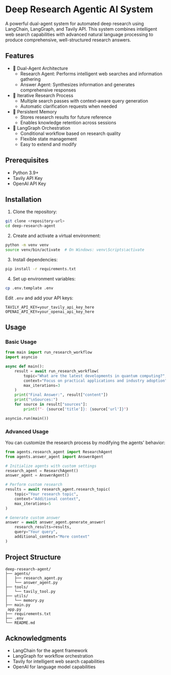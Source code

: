 # Deep Research Agentic AI System

A powerful dual-agent system for automated deep research using LangChain, LangGraph, and Tavily API. This system combines intelligent web search capabilities with advanced natural language processing to produce comprehensive, well-structured research answers.

## Features

- 🤖 Dual-Agent Architecture
  - Research Agent: Performs intelligent web searches and information gathering
  - Answer Agent: Synthesizes information and generates comprehensive responses
- 🔄 Iterative Research Process
  - Multiple search passes with context-aware query generation
  - Automatic clarification requests when needed
- 💾 Persistent Memory
  - Stores research results for future reference
  - Enables knowledge retention across sessions
- 🎯 LangGraph Orchestration
  - Conditional workflow based on research quality
  - Flexible state management
  - Easy to extend and modify

## Prerequisites

- Python 3.9+
- Tavily API Key
- OpenAI API Key

## Installation

1. Clone the repository:
```bash
git clone <repository-url>
cd deep-research-agent
```

2. Create and activate a virtual environment:
```bash
python -m venv venv
source venv/bin/activate  # On Windows: venv\Scripts\activate
```

3. Install dependencies:
```bash
pip install -r requirements.txt
```

4. Set up environment variables:
```bash
cp .env.template .env
```
Edit `.env` and add your API keys:
```
TAVILY_API_KEY=your_tavily_api_key_here
OPENAI_API_KEY=your_openai_api_key_here
```

## Usage

### Basic Usage

```python
from main import run_research_workflow
import asyncio

async def main():
    result = await run_research_workflow(
        topic="What are the latest developments in quantum computing?",
        context="Focus on practical applications and industry adoption",
        max_iterations=3
    )
    print("Final Answer:", result["content"])
    print("\nSources:")
    for source in result["sources"]:
        print(f"- {source['title']}: {source['url']}")

asyncio.run(main())
```

### Advanced Usage

You can customize the research process by modifying the agents' behavior:

```python
from agents.research_agent import ResearchAgent
from agents.answer_agent import AnswerAgent

# Initialize agents with custom settings
research_agent = ResearchAgent()
answer_agent = AnswerAgent()

# Perform custom research
results = await research_agent.research_topic(
    topic="Your research topic",
    context="Additional context",
    max_iterations=5
)

# Generate custom answer
answer = await answer_agent.generate_answer(
    research_results=results,
    query="Your query",
    additional_context="More context"
)
```

## Project Structure

```
deep-research-agent/
├── agents/
│   ├── research_agent.py
│   └── answer_agent.py
├── tools/
│   └── tavily_tool.py
├── utils/
│   └── memory.py
├── main.py
 app.py
├── requirements.txt
├── .env
└── README.md
```


## Acknowledgments

- LangChain for the agent framework
- LangGraph for workflow orchestration
- Tavily for intelligent web search capabilities
- OpenAI for language model capabilities 